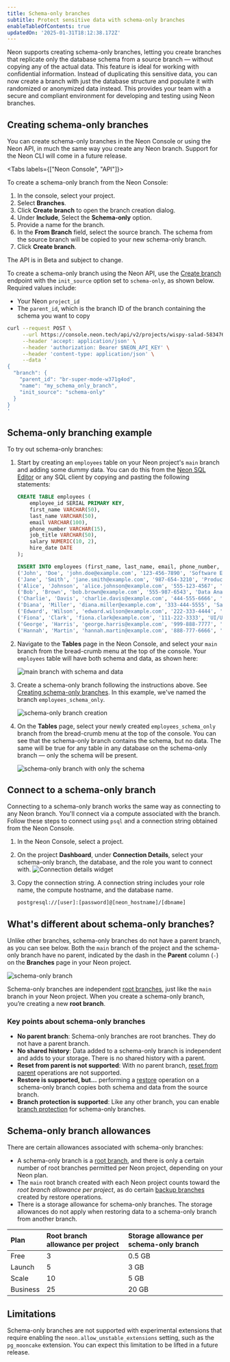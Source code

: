 ```yaml
---
title: Schema-only branches
subtitle: Protect sensitive data with schema-only branches
enableTableOfContents: true
updatedOn: '2025-01-31T18:12:38.172Z'
---
```


<EarlyAccess />

Neon supports creating schema-only branches, letting you create branches that replicate only the database schema from a source branch — without copying any of the actual data. This feature is ideal for working with confidential information. Instead of duplicating this sensitive data, you can now create a branch with just the database structure and populate it with randomized or anonymized data instead. This provides your team with a secure and compliant environment for developing and testing using Neon branches.

## Creating schema-only branches

You can create schema-only branches in the Neon Console or using the Neon API, in much the same way you create any Neon branch. Support for the Neon CLI will come in a future release.

<Tabs labels={["Neon Console", "API"]}>

<TabItem>

To create a schema-only branch from the Neon Console:

1. In the console, select your project.
2. Select **Branches**.
3. Click **Create branch** to open the branch creation dialog.
4. Under **Include**, Select the **Schema-only** option.
5. Provide a name for the branch.
6. In the **From Branch** field, select the source branch. The schema from the source branch will be copied to your new schema-only branch.
7. Click **Create branch**.

</TabItem>

<TabItem>

<Admonition type="note">
The API is in Beta and subject to change.
</Admonition>

To create a schema-only branch using the Neon API, use the [Create branch](https://api-docs.neon.tech/reference/createprojectbranch) endpoint with the `init_source` option set to `schema-only`, as shown below. Required values include:

- Your Neon `project_id`
- The `parent_id`, which is the branch ID of the branch containing the schema you want to copy

```bash
curl --request POST \
     --url https://console.neon.tech/api/v2/projects/wispy-salad-58347608/branches \
     --header 'accept: application/json' \
     --header 'authorization: Bearer $NEON_API_KEY' \
     --header 'content-type: application/json' \
     --data '
{
  "branch": {
    "parent_id": "br-super-mode-w371g4od",
    "name": "my_schema_only_branch",
    "init_source": "schema-only"
  }
}
'
```

</TabItem>

</Tabs>

## Schema-only branching example

To try out schema-only branches:

1. Start by creating an `employees` table on your Neon project's `main` branch and adding some dummy data. You can do this from the [Neon SQL Editor](/docs/get-started-with-neon/query-with-neon-sql-editor) or any SQL client by copying and pasting the following statements:

   ```sql
   CREATE TABLE employees (
       employee_id SERIAL PRIMARY KEY,
       first_name VARCHAR(50),
       last_name VARCHAR(50),
       email VARCHAR(100),
       phone_number VARCHAR(15),
       job_title VARCHAR(50),
       salary NUMERIC(10, 2),
       hire_date DATE
   );

   INSERT INTO employees (first_name, last_name, email, phone_number, job_title, salary, hire_date) VALUES
   ('John', 'Doe', 'john.doe@example.com', '123-456-7890', 'Software Engineer', 95000.00, '2020-01-15'),
   ('Jane', 'Smith', 'jane.smith@example.com', '987-654-3210', 'Product Manager', 110000.00, '2019-03-22'),
   ('Alice', 'Johnson', 'alice.johnson@example.com', '555-123-4567', 'HR Specialist', 65000.00, '2021-06-10'),
   ('Bob', 'Brown', 'bob.brown@example.com', '555-987-6543', 'Data Analyst', 78000.00, '2018-09-05'),
   ('Charlie', 'Davis', 'charlie.davis@example.com', '444-555-6666', 'Marketing Manager', 95000.00, '2017-11-14'),
   ('Diana', 'Miller', 'diana.miller@example.com', '333-444-5555', 'Sales Representative', 72000.00, '2022-04-18'),
   ('Edward', 'Wilson', 'edward.wilson@example.com', '222-333-4444', 'DevOps Engineer', 98000.00, '2020-12-03'),
   ('Fiona', 'Clark', 'fiona.clark@example.com', '111-222-3333', 'UI/UX Designer', 85000.00, '2016-08-29'),
   ('George', 'Harris', 'george.harris@example.com', '999-888-7777', 'Financial Analyst', 90000.00, '2021-01-11'),
   ('Hannah', 'Martin', 'hannah.martin@example.com', '888-777-6666', 'Backend Developer', 92000.00, '2019-07-23');
   ```

2. Navigate to the **Tables** page in the Neon Console, and select your `main` branch from the bread-crumb menu at the top of the console. Your `employees` table will have both schema and data, as shown here:

   ![main branch with schema and data](/docs/guides/schema-data-branch.png)

3. Create a schema-only branch following the instructions above. See [Creating schema-only branches](#creating-schema-only-branches). In this example, we've named the branch `employees_schema_only`.

   ![schema-only branch creation](/docs/guides/create_schema_only_branch.png)

4. On the **Tables** page, select your newly created `employees_schema_only` branch from the bread-crumb menu at the top of the console. You can see that the schema-only branch contains the schema, but no data. The same will be true for any table in any database on the schema-only branch — only the schema will be present.

   ![schema-only branch with only the schema](/docs/guides/schema-only-branch.png)

## Connect to a schema-only branch

Connecting to a schema-only branch works the same way as connecting to any Neon branch. You'll connect via a compute associated with the branch. Follow these steps to connect using `psql` and a connection string obtained from the Neon Console.

1. In the Neon Console, select a project.
2. On the project **Dashboard**, under **Connection Details**, select your schema-only branch, the database, and the role you want to connect with.
   ![Connection details widget](/docs/guides/schema_only_branch_connect.png)
3. Copy the connection string. A connection string includes your role name, the compute hostname, and the database name.

   ```bash shouldWrap
   postgresql://[user]:[password]@[neon_hostname]/[dbname]
   ```

## What's different about schema-only branches?

Unlike other branches, schema-only branches do not have a parent branch, as you can see below. Both the `main` branch of the project and the schema-only branch have no parent, indicated by the dash in the **Parent** column (`-`) on the **Branches** page in your Neon project.

![schema-only branch](/docs/guides/schema_only_no_parent.png)

Schema-only branches are independent [root branches](/docs/reference/glossary#root-branch), just like the `main` branch in your Neon project. When you create a schema-only branch, you’re creating a new **root branch**.

### Key points about schema-only branches

- **No parent branch**: Schema-only branches are root branches. They do not have a parent branch.
- **No shared history**: Data added to a schema-only branch is independent and adds to your storage. There is no shared history with a parent.
- **Reset from parent is not supported**: With no parent branch, [reset from parent](/docs/manage/branches#reset-a-branch-from-parent) operations are not supported.
- **Restore is supported, but...** performing a [restore](/docs/guides/branch-restore) operation on a schema-only branch copies both schema and data from the source branch.
- **Branch protection is supported**: Like any other branch, you can enable [branch protection](/docs/guides/protected-branches) for schema-only branches.

## Schema-only branch allowances

There are certain allowances associated with schema-only branches:

- A schema-only branch is a [root branch](/docs/reference/glossary#root-branch), and there is only a certain number of root branches permitted per Neon project, depending on your Neon plan.
- The `main` root branch created with each Neon project counts toward the _root branch allowance per project_, as do certain [backup branches](/docs/reference/glossary#backup-branch) created by restore operations.
- There is a storage allowance for schema-only branches. The storage allowances do not apply when restoring data to a schema-only branch from another branch.

| Plan     | Root branch allowance per project | Storage allowance per schema-only branch |
| :------- | :-------------------------------- | :--------------------------------------- |
| Free     | 3                                 | 0.5 GB                                   |
| Launch   | 5                                 | 3 GB                                     |
| Scale    | 10                                | 5 GB                                     |
| Business | 25                                | 20 GB                                    |

## Limitations

Schema-only branches are not supported with experimental extensions that require enabling the `neon.allow_unstable_extensions` setting, such as the `pg_mooncake` extension. You can expect this limitation to be lifted in a future release.
